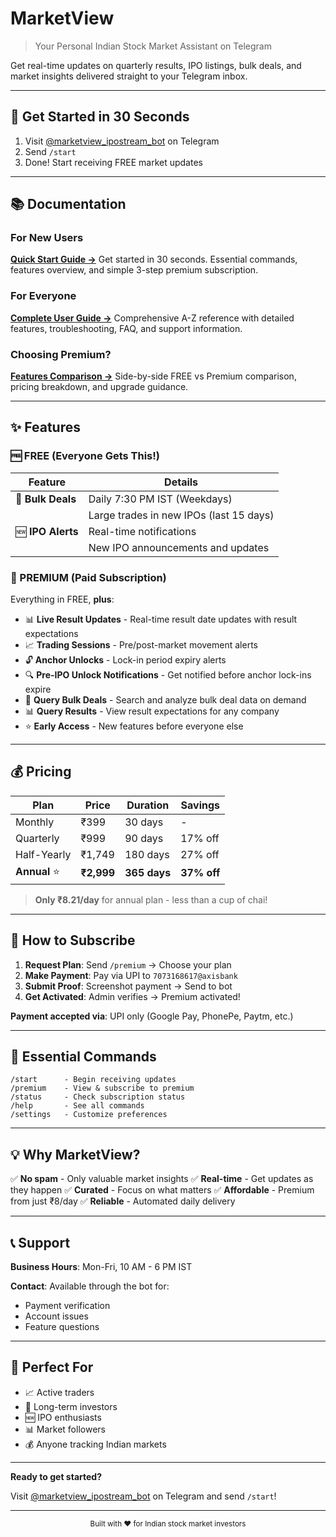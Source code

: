 # MarketView

> Your Personal Indian Stock Market Assistant on Telegram

Get real-time updates on quarterly results, IPO listings, bulk deals, and market insights delivered straight to your Telegram inbox.

---

## 🚀 Get Started in 30 Seconds

1. Visit [@marketview_ipostream_bot](https://t.me/marketview_ipostream_bot) on Telegram
2. Send `/start`
3. Done! Start receiving FREE market updates

---

## 📚 Documentation

### For New Users
**[Quick Start Guide →](QUICK_START.md)**
Get started in 30 seconds. Essential commands, features overview, and simple 3-step premium subscription.

### For Everyone
**[Complete User Guide →](USER_GUIDE.md)**
Comprehensive A-Z reference with detailed features, troubleshooting, FAQ, and support information.

### Choosing Premium?
**[Features Comparison →](FEATURES_COMPARISON.md)**
Side-by-side FREE vs Premium comparison, pricing breakdown, and upgrade guidance.

---

## ✨ Features

### 🆓 FREE (Everyone Gets This!)

| Feature | Details |
|---------|---------|
| 💼 **Bulk Deals** | Daily 7:30 PM IST (Weekdays) |
| | Large trades in new IPOs (last 15 days) |
| 🆕 **IPO Alerts** | Real-time notifications |
| | New IPO announcements and updates |

### 💎 PREMIUM (Paid Subscription)

Everything in FREE, **plus**:

- 📊 **Live Result Updates** - Real-time result date updates with result expectations
- 📈 **Trading Sessions** - Pre/post-market movement alerts
- 🔓 **Anchor Unlocks** - Lock-in period expiry alerts
- 🔍 **Pre-IPO Unlock Notifications** - Get notified before anchor lock-ins expire
- 💼 **Query Bulk Deals** - Search and analyze bulk deal data on demand
- 📊 **Query Results** - View result expectations for any company
- ⭐ **Early Access** - New features before everyone else

---

## 💰 Pricing

| Plan | Price | Duration | Savings |
|------|-------|----------|---------|
| Monthly | ₹399 | 30 days | - |
| Quarterly | ₹999 | 90 days | 17% off |
| Half-Yearly | ₹1,749 | 180 days | 27% off |
| **Annual** ⭐ | **₹2,999** | **365 days** | **37% off** |

> **Only ₹8.21/day** for annual plan - less than a cup of chai!

---

## 🔐 How to Subscribe

1. **Request Plan**: Send `/premium` → Choose your plan
2. **Make Payment**: Pay via UPI to `7073168617@axisbank`
3. **Submit Proof**: Screenshot payment → Send to bot
4. **Get Activated**: Admin verifies → Premium activated!

**Payment accepted via**: UPI only (Google Pay, PhonePe, Paytm, etc.)

---

## 📱 Essential Commands

```
/start      - Begin receiving updates
/premium    - View & subscribe to premium
/status     - Check subscription status
/help       - See all commands
/settings   - Customize preferences
```

---

## 💡 Why MarketView?

✅ **No spam** - Only valuable market insights
✅ **Real-time** - Get updates as they happen
✅ **Curated** - Focus on what matters
✅ **Affordable** - Premium from just ₹8/day
✅ **Reliable** - Automated daily delivery

---

## 📞 Support

**Business Hours**: Mon-Fri, 10 AM - 6 PM IST

**Contact**: Available through the bot for:
- Payment verification
- Account issues
- Feature questions

---

## 🎯 Perfect For

- 📈 Active traders
- 💼 Long-term investors
- 🆕 IPO enthusiasts
- 📊 Market followers
- 💰 Anyone tracking Indian markets

---

**Ready to get started?**

Visit [@marketview_ipostream_bot](https://t.me/marketview_ipostream_bot) on Telegram and send `/start`!

---

<p align="center">
  <sub>Built with ❤️ for Indian stock market investors</sub>
</p>
